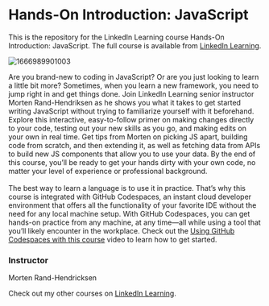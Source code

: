 # Hands-On Introduction: JavaScript 
This is the repository for the LinkedIn Learning course Hands-On Introduction: JavaScript. The full course is available from [LinkedIn Learning][lil-course-url].

![1666989901003](https://user-images.githubusercontent.com/28540243/200742696-e631d384-f572-4306-8283-0fc456243b82.jpeg)

Are you brand-new to coding in JavaScript? Or are you just looking to learn a little bit more? Sometimes, when you learn a new framework, you need to jump right in and get things done. Join LinkedIn Learning senior instructor Morten Rand-Hendriksen as he shows you what it takes to get started writing JavaScript without trying to familiarize yourself with it beforehand. Explore this interactive, easy-to-follow primer on making changes directly to your code, testing out your new skills as you go, and making edits on your own in real time. Get tips from Morten on picking JS apart, building code from scratch, and then extending it, as well as fetching data from APIs to build new JS components that allow you to use your data. By the end of this course, you’ll be ready to get your hands dirty with your own code, no matter your level of experience or professional background.<br><br>The best way to learn a language is to use it in practice. That’s why this course is integrated with GitHub Codespaces, an instant cloud developer environment that offers all the functionality of your favorite IDE without the need for any local machine setup. With GitHub Codespaces, you can get hands-on practice from any machine, at any time—all while using a tool that you’ll likely encounter in the workplace. Check out the [Using GitHub Codespaces with this course][gcs-video-url] video to learn how to get started.

### Instructor

Morten Rand-Hendricksen

Check out my other courses on [LinkedIn Learning](https://www.linkedin.com/learning/instructors/morten-rand-hendriksen).

[lil-course-url]: https://www.linkedin.com/learning/hands-on-introduction-javascript
[lil-thumbnail-url]: https://media.licdn.com/dms/image/D560DAQHc8xeoOVTOnQ/learning-public-crop_675_1200/0/1666989901003?e=1667952000&v=beta&t=AD6IwBmB-t2zy1ocP6QPDvC-NVC5808WPF5v8nbg7nU
[gcs-video-url]: https://www.linkedin.com/learning/hands-on-introduction-javascript/using-github-codespaces-with-this-course
